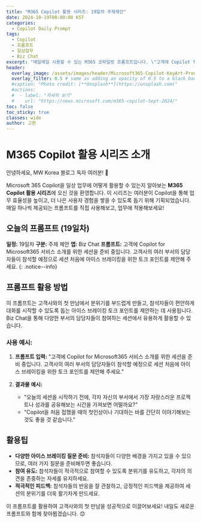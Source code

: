 ```yaml
---
title: "M365 Copilot 활용 시리즈: 19일차 주제제안"
date: 2024-10-19T00:00:00 KST
categories:
  - Copilot Daily Prompt
tags:
  - Copilot
  - 프롬프트
  - 일상업무
  - Biz Chat
excerpt: "매일매일 사용할 수 있는 M365 코파일럿 프롬프트입니다. \"고객에 Copilot for Microsoft365 서비스 소개를 위한 세션을 준비 중입니다. 고객사의 여러 부서의 담당자들이 참석할 예정으로 세션 처음에 아이스 브레이킹을 위한 토크 포인트를 제안해 주세요.\""
header:
  overlay_image: /assets/images/header/Microsoft365-Copilot-KeyArt-Productivity-6K-01.png
  overlay_filter: 0.5 # same as adding an opacity of 0.5 to a black background
  #caption: "Photo credit: [**Unsplash**](https://unsplash.com)"
  #actions:
  #  - label: "자세히 보기"
  #    url: "https://news.microsoft.com/m365-copilot-Sept-2024/"
toc: false
toc_sticky: true
classes: wide
author: 고현
---
```


# M365 Copilot 활용 시리즈 소개

안녕하세요, MW Korea 블로그 독자 여러분! 🎉

Microsoft 365 Copilot을 일상 업무에 어떻게 활용할 수 있는지 알아보는 **M365 Copilot 활용 시리즈**에 오신 것을 환영합니다. 이 시리즈는 여러분이 Copilot을 통해 업무 효율성을 높이고, 더 나은 사용자 경험을 쌓을 수 있도록 돕기 위해 기획되었습니다. 매일 하나씩 제공되는 프롬프트를 직접 사용해보고, 업무에 적용해보세요!

## 오늘의 프롬프트 (19일차)

**일정:** 19일차
**구분:** 주제 제안
**앱:** Biz Chat
**프롬프트:** 
고객에 Copilot for Microsoft365 서비스 소개를 위한 세션을 준비 중입니다. 고객사의 여러 부서의 담당자들이 참석할 예정으로 세션 처음에 아이스 브레이킹을 위한 토크 포인트를 제안해 주세요.
{: .notice--info}

## 프롬프트 활용 방법

이 프롬프트는 고객사와의 첫 만남에서 분위기를 부드럽게 만들고, 참석자들이 편안하게 대화를 시작할 수 있도록 돕는 아이스 브레이킹 토크 포인트를 제안하는 데 사용됩니다. Biz Chat을 통해 다양한 부서의 담당자들이 참여하는 세션에서 유용하게 활용할 수 있습니다.

### 사용 예시:

1. **프롬프트 입력:** 
   "고객에 Copilot for Microsoft365 서비스 소개를 위한 세션을 준비 중입니다. 고객사의 여러 부서의 담당자들이 참석할 예정으로 세션 처음에 아이스 브레이킹을 위한 토크 포인트를 제안해 주세요."

2. **결과물 예시:**
   - "오늘의 세션을 시작하기 전에, 각자 자신의 부서에서 가장 자랑스러운 프로젝트나 성과를 공유해보는 시간을 가져보면 어떨까요?"
   - "Copilot을 처음 접했을 때의 첫인상이나 기대하는 바를 간단히 이야기해보는 것도 좋을 것 같습니다."

## 활용팁

- **다양한 아이스 브레이킹 질문 준비:** 참석자들이 다양한 배경을 가지고 있을 수 있으므로, 여러 가지 질문을 준비해두면 좋습니다.
- **참여 유도:** 참석자들이 적극적으로 참여할 수 있도록 분위기를 유도하고, 각자의 의견을 존중하는 자세를 유지하세요.
- **적극적인 피드백:** 참석자들의 반응을 잘 관찰하고, 긍정적인 피드백을 제공하여 세션의 분위기를 더욱 활기차게 만드세요.

이 프롬프트를 활용하여 고객사와의 첫 만남을 성공적으로 이끌어보세요! 내일도 새로운 프롬프트와 함께 찾아뵙겠습니다. 😊

